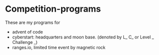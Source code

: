 # Competition-programs
These are my programs for 
- advent of code
- cyberstart: headquarters and moon base. (denoted by L_ C_ or Level _ Challenge _)
- ranges.io, limited time event by magnetic rock
